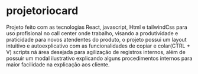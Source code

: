 # projetoriocard

Projeto feito com as tecnologias React, javascript, Html e tailwindCss para uso profisional no call center onde trabalho, visando a produtividade e praticidade para novos atendentes do produto, o projeto possui um layout intuitivo e autoexplicativo com as funcionalidades de copiar e colar(CTRL + V) scripts ná área desejada para agilização de registros internos, além de possuir um modal ilustrativo explicando alguns procedimentos internos para maior facilidade na explicação aos cliente.
